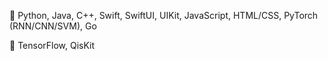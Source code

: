 👀 Python, Java, C++, Swift, SwiftUI, UIKit, JavaScript, HTML/CSS, PyTorch (RNN/CNN/SVM), Go 

🌱 TensorFlow, QisKit

<!---
sky-guy1/sky-guy1 is a ✨ special ✨ repository because its `README.md` (this file) appears on your GitHub profile.
You can click the Preview link to take a look at your changes.
--->
